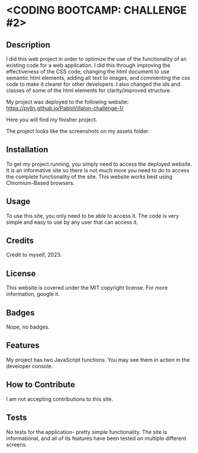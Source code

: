 # <CODING BOOTCAMP: CHALLENGE #2>

## Description

I did this web project in order to optimize the use of the functionality of an existing code for a web application. I did this through improving the effectiveness of the  CSS code, changing the html document to use semantic html elements, adding alt text to images, and commenting the css code to make it clearer for other developers. I also changed the ids and classes of some of the html elements for clarity/improved structure. 

My project was deployed to the following website: https://pvlln.github.io/PabloVillalon-challenge-1/

Here you will find my finisher project. 

The project looks like the screenshots on my assets folder.

## Installation

To get my project running, you simply need to access the deployed website. It is an informative site so there is not much more you need to do to access the complete functionality of the site. This website works best using Chromium-Based browsers. 

## Usage

To use this site, you only need to be able to access it. The code is very simple and easy to use by any user that can access it. 

## Credits

Credit to myself, 2023.

## License

This website is covered under the MIT copyright license. For more information, google it. 

## Badges

Nope, no badges. 

## Features

My project has two JavaScript functions. You may see them in action in the developer console. 

## How to Contribute

I am not accepting contributions to this site. 

## Tests

No tests for the application- pretty simple functionality. The site is informational, and all of its features have been tested on multiple different screens. 
